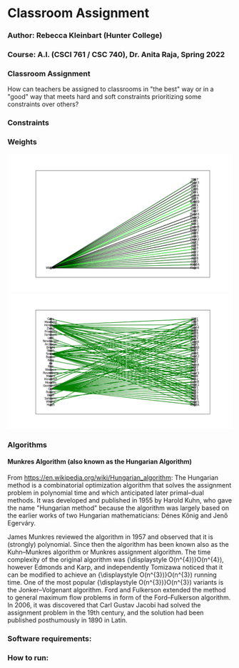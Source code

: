 # Classroom Assignment


### Author: Rebecca Kleinbart (Hunter College) 
### Course: A.I. (CSCI 761 / CSC 740), Dr. Anita Raja, Spring 2022

### Classroom Assignment
How can teachers be assigned to classrooms in "the best" way or in a "good" way that meets hard and soft constraints prioritizing some constraints over others? 


### Constraints



### Weights

![Setup screenshot](images/weight_zero_bipartite_winter.png)
![Setup screenshot](images/weight_zero_bipartite.png)


### Algorithms 
#### Munkres Algorithm (also known as the Hungarian Algorithm) 
From https://en.wikipedia.org/wiki/Hungarian_algorithm: 
The Hungarian method is a combinatorial optimization algorithm that solves the assignment problem in polynomial time and which anticipated later primal–dual methods. It was developed and published in 1955 by Harold Kuhn, who gave the name "Hungarian method" because the algorithm was largely based on the earlier works of two Hungarian mathematicians: Dénes Kőnig and Jenő Egerváry.

James Munkres reviewed the algorithm in 1957 and observed that it is (strongly) polynomial. Since then the algorithm has been known also as the Kuhn–Munkres algorithm or Munkres assignment algorithm. The time complexity of the original algorithm was {\displaystyle O(n^{4})}O(n^{4}), however Edmonds and Karp, and independently Tomizawa noticed that it can be modified to achieve an {\displaystyle O(n^{3})}O(n^{3}) running time. One of the most popular {\displaystyle O(n^{3})}O(n^{3}) variants is the Jonker–Volgenant algorithm. Ford and Fulkerson extended the method to general maximum flow problems in form of the Ford–Fulkerson algorithm. In 2006, it was discovered that Carl Gustav Jacobi had solved the assignment problem in the 19th century, and the solution had been published posthumously in 1890 in Latin.

### Software requirements:

### How to run:

